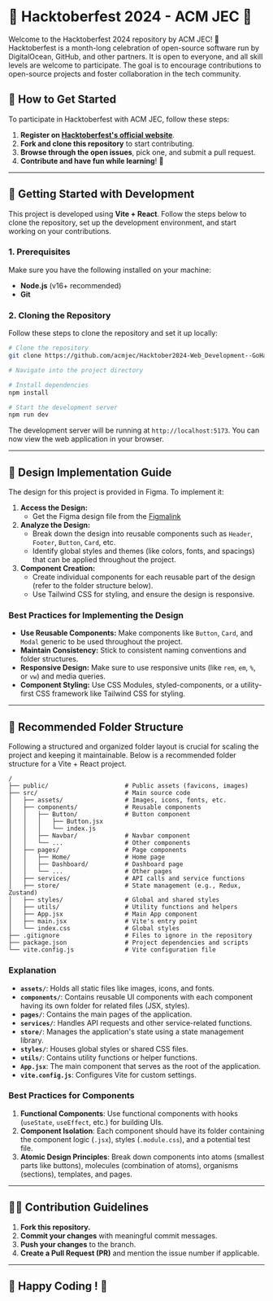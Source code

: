 
# 🎃 Hacktoberfest 2024 - ACM JEC 🎃

Welcome to the Hacktoberfest 2024 repository by ACM JEC! 🙌 Hacktoberfest is a month-long celebration of open-source software run by DigitalOcean, GitHub, and other partners. It is open to everyone, and all skill levels are welcome to participate. The goal is to encourage contributions to open-source projects and foster collaboration in the tech community. 

## 🌱 How to Get Started

To participate in Hacktoberfest with ACM JEC, follow these steps:

1. **Register on [Hacktoberfest's official website](https://hacktoberfest.digitalocean.com/)**.
2. **Fork and clone this repository** to start contributing.
3. **Browse through the open issues**, pick one, and submit a pull request.
4. **Contribute and have fun while learning**! 🎉

---

## 🚀 Getting Started with Development

This project is developed using **Vite + React**. Follow the steps below to clone the repository, set up the development environment, and start working on your contributions.

### 1. Prerequisites

Make sure you have the following installed on your machine:

- **Node.js** (v16+ recommended)
- **Git**

### 2. Cloning the Repository

Follow these steps to clone the repository and set it up locally:

```bash
# Clone the repository
git clone https://github.com/acmjec/Hacktober2024-Web_Development--GoHacktober-.git

# Navigate into the project directory

# Install dependencies
npm install

# Start the development server
npm run dev
```

The development server will be running at `http://localhost:5173`. You can now view the web application in your browser.

---

## 🎨 Design Implementation Guide

The design for this project is provided in Figma. To implement it:

1. **Access the Design:**
   - Get the Figma design file from the [Figmalink](https://www.figma.com/design/QogmRqrj6iyCGj15lB0xfb/Untitled?node-id=0-1&t=rj2vv8uLHGUdUJMZ-1)  
2. **Analyze the Design:**
   - Break down the design into reusable components such as `Header`, `Footer`, `Button`, `Card`, etc.
   - Identify global styles and themes (like colors, fonts, and spacings) that can be applied throughout the project.
3. **Component Creation:**
   - Create individual components for each reusable part of the design (refer to the folder structure below).
   - Use Tailwind CSS for styling, and ensure the design is responsive.

### Best Practices for Implementing the Design

- **Use Reusable Components:** Make components like `Button`, `Card`, and `Modal` generic to be used throughout the project.
- **Maintain Consistency:** Stick to consistent naming conventions and folder structures.
- **Responsive Design:** Make sure to use responsive units (like `rem`, `em`, `%`, or `vw`) and media queries.
- **Component Styling:** Use CSS Modules, styled-components, or a utility-first CSS framework like Tailwind CSS for styling.

---

## 📂 Recommended Folder Structure

Following a structured and organized folder layout is crucial for scaling the project and keeping it maintainable. Below is a recommended folder structure for a Vite + React project.

```plaintext
/
├── public/                     # Public assets (favicons, images)
├── src/                        # Main source code
│   ├── assets/                 # Images, icons, fonts, etc.
│   ├── components/             # Reusable components
│   │   ├── Button/             # Button component
│   │   │   ├── Button.jsx
│   │   │   └── index.js
│   │   ├── Navbar/             # Navbar component
│   │   └── ...                 # Other components
│   ├── pages/                  # Page components
│   │   ├── Home/               # Home page
│   │   ├── Dashboard/          # Dashboard page
│   │   └── ...                 # Other pages
│   ├── services/               # API calls and service functions
│   ├── store/                  # State management (e.g., Redux, Zustand)
│   ├── styles/                 # Global and shared styles
│   ├── utils/                  # Utility functions and helpers
│   ├── App.jsx                 # Main App component
│   ├── main.jsx                # Vite's entry point
│   └── index.css               # Global styles
├── .gitignore                  # Files to ignore in the repository
├── package.json                # Project dependencies and scripts
└── vite.config.js              # Vite configuration file
```

### Explanation

- **`assets/`**: Holds all static files like images, icons, and fonts.
- **`components/`**: Contains reusable UI components with each component having its own folder for related files (JSX, styles).
- **`pages/`**: Contains the main pages of the application.
- **`services/`**: Handles API requests and other service-related functions.
- **`store/`**: Manages the application's state using a state management library.
- **`styles/`**: Houses global styles or shared CSS files.
- **`utils/`**: Contains utility functions or helper functions.
- **`App.jsx`**: The main component that serves as the root of the application.
- **`vite.config.js`**: Configures Vite for custom settings.

### Best Practices for Components

1. **Functional Components**: Use functional components with hooks (`useState`, `useEffect`, etc.) for building UIs.
2. **Component Isolation**: Each component should have its folder containing the component logic (`.jsx`), styles (`.module.css`), and a potential test file.
3. **Atomic Design Principles**: Break down components into atoms (smallest parts like buttons), molecules (combination of atoms), organisms (sections), templates, and pages.

---

## 👩‍💻 Contribution Guidelines

1. **Fork this repository.**
2. **Commit your changes** with meaningful commit messages.
3. **Push your changes** to the branch.
4. **Create a Pull Request (PR)** and mention the issue number if applicable.


---

## 🎉 Happy Coding ! 🎉
 
